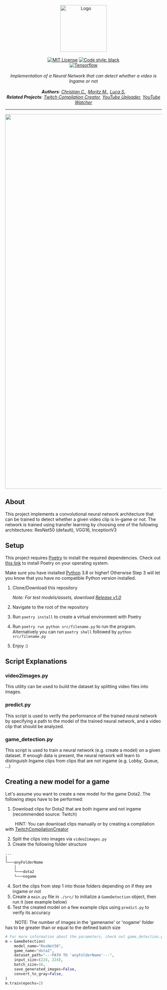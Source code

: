 <p align="center">
    <a href="https://github.com/ContentAutomation"><img src="https://contentautomation.s3.eu-central-1.amazonaws.com/logo.png" alt="Logo" width="150"/></a>
    <br />
    <br />
    <a href="http://choosealicense.com/licenses/mit/"><img src="https://img.shields.io/badge/license-MIT-3C93B4.svg?style=flat" alt="MIT License"></a>
    <a href="https://github.com/psf/black"><img src="https://img.shields.io/badge/code%20style-black-000000.svg" alt="Code style: black"></a>
    <br />
    <a href="https://github.com/tensorflow/tensorflow"><img src="https://img.shields.io/badge/TensorFlow-FF6F00.svg?logo=tensorflow&logoColor=white" alt="Tensorflow"></a>
    <br />
    <br />
    <i>Implementation of a Neural Network that can detect whether a video is Ingame or not </i>
    <br />
<br />
    <i><b>Authors</b>:
        <a href="https://github.com/ChristianCoenen">Christian C.</a>,
        <a href="https://github.com/MorMund">Moritz M.</a>,
        <a href="https://github.com/lucaSchilling">Luca S.</a>
    </i>
    <br />
    <i><b>Related Projects</b>:
        <a href="https://github.com/ContentAutomation/TwitchCompilationCreator">Twitch Compilation Creator</a>,
        <a href="https://github.com/ContentAutomation/YouTubeUploader">YouTube Uploader</a>,
        <a href="https://github.com/ContentAutomation/YouTubeWatcher">YouTube Watcher</a>
    </i>
</p>
<hr />

<p align="center">
    <img src="https://contentautomation.s3.eu-central-1.amazonaws.com/detect_ingame.png" alt="Ingame Detection" width="1200"/></a>
</p>

## About
This project implements a convolutional neural network architecture that can be trained to detect whether a given video clip is in-game or not. The network is trained using transfer learning by choosing one of the following architectures: ResNet50 (default), VGG16, InceptionV3

## Setup
This project requires [Poetry](https://python-poetry.org/) to install the required dependencies.
Check out [this link](https://python-poetry.org/docs/) to install Poetry on your operating system.

Make sure you have installed [Python](https://www.python.org/downloads/) 3.8 or higher! Otherwise Step 3 will let you know that you have no compatible Python version installed.

1. Clone/Download this repository
   
   *Note: For test models/assets, download [Release v1.0](https://github.com/ContentAutomation/NeuralNetworks/releases/latest)*
2. Navigate to the root of the repository
3. Run ```poetry install``` to create a virtual environment with Poetry
4. Run ```poetry run python src/filename.py``` to run the program. Alternatively you can run ```poetry shell``` followed by ```python src/filename.py```
5. Enjoy :)

## Script Explanations

### video2images.py
This utility can be used to build the dataset by splitting video files into images.

### predict.py
This script is used to verify the performance of the trained neural network 
by specifying a path to the model of the trained neural network,
and a video clip that should be analyzed.

### game_detection.py
This script is used to train a neural network (e.g. create a model) on a given dataset.
If enough data is present, the neural network will learn to distinguish Ingame clips from clips
that are not ingame (e.g. Lobby, Queue, ...)

## Creating a new model for a game
Let's assume you want to create a new model for the game Dota2. The following steps have to be performed:
1. Download clips for Dota2 that are both ingame and not ingame (recommended source: Twitch)

&nbsp;&nbsp;&nbsp;&nbsp;&nbsp;&nbsp;&nbsp; HINT: You can download clips manually or by creating a compilation with [TwitchCompilationCreator](https://github.com/ContentAutomation/TwitchCompilationCreator) 

2. Split the clips into images via ```video2images.py```
3. Create the following folder structure
```bash
...
│
└───anyFolderName
    │
    └───dota2
    └───nogame
```
4. Sort the clips from step 1 into those folders depending on if they are ingame or not
5. Create a ```main.py``` file in ```./src/``` to initialize a ```GameDetection``` object, then run it (see example below) 
6. Test the created model on a few example clips using ```predict.py``` to verify its accuracy

&nbsp;&nbsp;&nbsp;&nbsp;&nbsp;&nbsp;&nbsp; NOTE: The number of images in the 'gamename' or 'nogame' folder has to be greater than or equal to the defined batch size
```python
# For more information about the parameters, check out game_detection.py
m = GameDetection(
    model_name="ResNet50",
    game_name="dota2",
    dataset_path="---PATH TO 'anyFolderName'---",
    input_size=(224, 224),
    batch_size=16,
    save_generated_images=False,
    convert_to_gray=False,
)
m.train(epochs=2)
```

